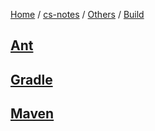 [Home](https://mengxianbin.github.io) /
[cs-notes](https://mengxianbin.github.io/cs-notes/site) /
[Others](https://mengxianbin.github.io/cs-notes/site/Others) /
[Build](https://mengxianbin.github.io/cs-notes/site/Others/Build)

## [Ant](https://mengxianbin.github.io/cs-notes/site/Others/Build/Ant/)

## [Gradle](https://mengxianbin.github.io/cs-notes/site/Others/Build/Gradle/)

## [Maven](https://mengxianbin.github.io/cs-notes/site/Others/Build/Maven/)

